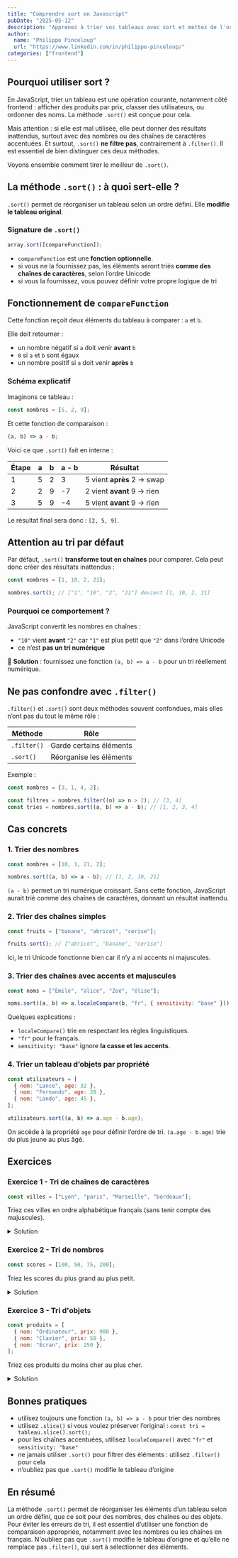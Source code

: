 ```yaml
---
title: "Comprendre sort en Javascript"
pubDate: "2025-05-12"
description: "Apprenez à trier vos tableaux avec sort et mettez de l'ordre dans vos tableaux !"
author:
  name: "Philippe Pinceloup"
  url: "https://www.linkedin.com/in/philippe-pinceloup/"
categories: ["frontend"]
---
```


## Pourquoi utiliser sort ?

En JavaScript, trier un tableau est une opération courante, notamment côté frontend : afficher des produits par prix, classer des utilisateurs, ou ordonner des noms. La méthode `.sort()` est conçue pour cela.

Mais attention : si elle est mal utilisée, elle peut donner des résultats inattendus, surtout avec des nombres ou des chaînes de caractères accentuées. Et surtout, `.sort()` **ne filtre pas**, contrairement à `.filter()`. Il est essentiel de bien distinguer ces deux méthodes.

Voyons ensemble comment tirer le meilleur de `.sort()`.

## La méthode `.sort()` : à quoi sert-elle ?

`.sort()` permet de réorganiser un tableau selon un ordre défini. Elle **modifie le tableau original**.

### Signature de `.sort()`

```js
array.sort([compareFunction]);
```

- `compareFunction` est une **fonction optionnelle**.
- si vous ne la fournissez pas, les éléments seront triés **comme des chaînes de caractères**, selon l’ordre Unicode
- si vous la fournissez, vous pouvez définir votre propre logique de tri

## Fonctionnement de `compareFunction`

Cette fonction reçoit deux éléments du tableau à comparer : `a` et `b`.

Elle doit retourner :

- un nombre négatif si `a` doit venir **avant** `b`
- `0` si `a` et `b` sont égaux
- un nombre positif si `a` doit venir **après** `b`

### Schéma explicatif

Imaginons ce tableau :

```js
const nombres = [5, 2, 9];
```

Et cette fonction de comparaison :

```js
(a, b) => a - b;
```

Voici ce que `.sort()` fait en interne :

| Étape | a   | b   | a - b | Résultat                   |
| ----- | --- | --- | ----- | -------------------------- |
| 1     | 5   | 2   | 3     | 5 vient **après** 2 → swap |
| 2     | 2   | 9   | -7    | 2 vient **avant** 9 → rien |
| 3     | 5   | 9   | -4    | 5 vient **avant** 9 → rien |

Le résultat final sera donc : `[2, 5, 9]`.

## Attention au tri par défaut

Par défaut, `.sort()` **transforme tout en chaînes** pour comparer. Cela peut donc créer des résultats inattendus :

```js
const nombres = [1, 10, 2, 21];

nombres.sort(); // ["1", "10", "2", "21"] devient [1, 10, 2, 21]
```

### Pourquoi ce comportement ?

JavaScript convertit les nombres en chaînes :

- `"10"` vient **avant** `"2"` car `"1"` est plus petit que `"2"` dans l’ordre Unicode
- ce n’est **pas un tri numérique**

🧠 **Solution** : fournissez une fonction `(a, b) => a - b` pour un tri réellement numérique.

## Ne pas confondre avec `.filter()`

`.filter()` et `.sort()` sont deux méthodes souvent confondues, mais elles n’ont pas du tout le même rôle :

| Méthode     | Rôle                    |
| ----------- | ----------------------- |
| `.filter()` | Garde certains éléments |
| `.sort()`   | Réorganise les éléments |

Exemple :

```js
const nombres = [3, 1, 4, 2];

const filtres = nombres.filter((n) => n > 2); // [3, 4]
const tries = nombres.sort((a, b) => a - b); // [1, 2, 3, 4]
```

## Cas concrets

### 1. Trier des nombres

```js
const nombres = [10, 1, 21, 2];

nombres.sort((a, b) => a - b); // [1, 2, 10, 21]
```

`(a - b)` permet un tri numérique croissant. Sans cette fonction, JavaScript aurait trié comme des chaînes de caractères, donnant un résultat inattendu.

### 2. Trier des chaînes simples

```js
const fruits = ["banane", "abricot", "cerise"];

fruits.sort(); // ["abricot", "banane", "cerise"]
```

Ici, le tri Unicode fonctionne bien car il n’y a ni accents ni majuscules.

### 3. Trier des chaînes avec accents et majuscules

```js
const noms = ["Émile", "alice", "Zoé", "élise"];

noms.sort((a, b) => a.localeCompare(b, "fr", { sensitivity: "base" }));
```

Quelques explications :

- `localeCompare()` trie en respectant les règles linguistiques.
- `"fr"` pour le français.
- `sensitivity: "base"` ignore **la casse et les accents**.

### 4. Trier un tableau d’objets par propriété

```js
const utilisateurs = [
  { nom: "Lance", age: 32 },
  { nom: "Fernando", age: 28 },
  { nom: "Lando", age: 45 },
];

utilisateurs.sort((a, b) => a.age - b.age);
```

On accède à la propriété `age` pour définir l’ordre de tri. `(a.age - b.age)` trie du plus jeune au plus âgé.

## Exercices

### Exercice 1 - Tri de chaînes de caractères

```js
const villes = ["Lyon", "paris", "Marseille", "bordeaux"];
```

Triez ces villes en ordre alphabétique français (sans tenir compte des majuscules).

<details>
<summary>Solution</summary>

```js
villes.sort((a, b) => a.localeCompare(b, "fr", { sensitivity: "base" }));
// ["bordeaux", "Lyon", "Marseille", "paris"]
```

On utilise `localeCompare()` avec `"fr"` pour un tri correct.

</details>

### Exercice 2 - Tri de nombres

```js
const scores = [100, 50, 75, 200];
```

Triez les scores du plus grand au plus petit.

<details>
<summary>Solution</summary>

```js
scores.sort((a, b) => b - a); // [200, 100, 75, 50]
```

En inversant `(b - a)`, on effectue un tri **décroissant**.

</details>

### Exercice 3 - Tri d'objets

```js
const produits = [
  { nom: "Ordinateur", prix: 900 },
  { nom: "Clavier", prix: 50 },
  { nom: "Écran", prix: 250 },
];
```

Triez ces produits du moins cher au plus cher.

<details>
<summary>Solution</summary>

```js
produits.sort((a, b) => a.prix - b.prix);
```

On compare les prix pour les trier de manière croissante.

</details>

## Bonnes pratiques

- utilisez toujours une fonction `(a, b) => a - b` pour trier des nombres
- utilisez `.slice()` si vous voulez préserver l’original : `const tri = tableau.slice().sort();`
- pour les chaînes accentuées, utilisez `localeCompare()` avec `"fr"` et `sensitivity: "base"`
- ne jamais utiliser `.sort()` pour filtrer des éléments : utilisez `.filter()` pour cela
- n’oubliez pas que `.sort()` modifie le tableau d’origine

## En résumé

La méthode `.sort()` permet de réorganiser les éléments d’un tableau selon un ordre défini, que ce soit pour des nombres, des chaînes ou des objets. Pour éviter les erreurs de tri, il est essentiel d’utiliser une fonction de comparaison appropriée, notamment avec les nombres ou les chaînes en français. N'oubliez pas que `.sort()` modifie le tableau d’origine et qu’elle ne remplace pas `.filter()`, qui sert à sélectionner des éléments.
